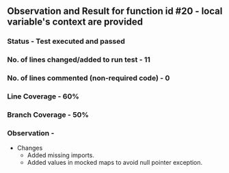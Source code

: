 ## Observation and Result for function id #20 - local variable's context are provided

### Status - Test executed and passed

### No. of lines changed/added to run test - 11

### No. of lines commented (non-required code) - 0

### Line Coverage - 60%

### Branch Coverage - 50%

### Observation -
- Changes 
  - Added missing imports.
  - Added values in mocked maps to avoid null pointer exception.
